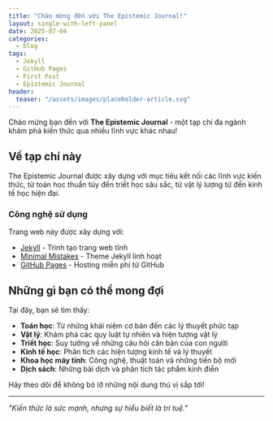 ```yaml
---
title: "Chào mừng đến với The Epistemic Journal!"
layout: single-with-left-panel
date: 2025-07-04
categories:
  - blog
tags:
  - Jekyll
  - GitHub Pages
  - First Post
  - Epistemic Journal
header:
  teaser: "/assets/images/placeholder-article.svg"
---
```


Chào mừng bạn đến với **The Epistemic Journal** - một tạp chí đa ngành khám phá kiến thức qua nhiều lĩnh vực khác nhau!

## Về tạp chí này

The Epistemic Journal được xây dựng với mục tiêu kết nối các lĩnh vực kiến thức, từ toán học thuần túy đến triết học sâu sắc, từ vật lý lượng tử đến kinh tế học hiện đại.

### Công nghệ sử dụng

Trang web này được xây dựng với:
- [Jekyll](https://jekyllrb.com/) - Trình tạo trang web tĩnh
- [Minimal Mistakes](https://mmistakes.github.io/minimal-mistakes/) - Theme Jekyll linh hoạt
- [GitHub Pages](https://pages.github.com/) - Hosting miễn phí từ GitHub

## Những gì bạn có thể mong đợi

Tại đây, bạn sẽ tìm thấy:

- **Toán học**: Từ những khái niệm cơ bản đến các lý thuyết phức tạp
- **Vật lý**: Khám phá các quy luật tự nhiên và hiện tượng vật lý
- **Triết học**: Suy tưởng về những câu hỏi căn bản của con người
- **Kinh tế học**: Phân tích các hiện tượng kinh tế và lý thuyết
- **Khoa học máy tính**: Công nghệ, thuật toán và những tiến bộ mới
- **Dịch sách**: Những bài dịch và phân tích tác phẩm kinh điển

Hãy theo dõi để không bỏ lỡ những nội dung thú vị sắp tới!

---

*"Kiến thức là sức mạnh, nhưng sự hiểu biết là trí tuệ."*
